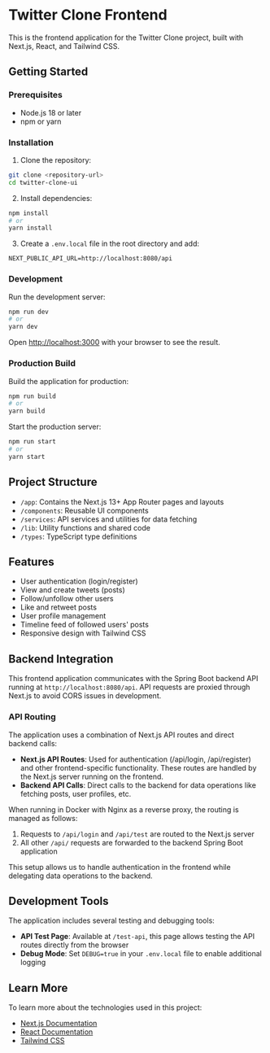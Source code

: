 # Twitter Clone Frontend

This is the frontend application for the Twitter Clone project, built with Next.js, React, and Tailwind CSS.

## Getting Started

### Prerequisites

- Node.js 18 or later
- npm or yarn

### Installation

1. Clone the repository:
```bash
git clone <repository-url>
cd twitter-clone-ui
```

2. Install dependencies:
```bash
npm install
# or
yarn install
```

3. Create a `.env.local` file in the root directory and add:
```
NEXT_PUBLIC_API_URL=http://localhost:8080/api
```

### Development

Run the development server:

```bash
npm run dev
# or
yarn dev
```

Open [http://localhost:3000](http://localhost:3000) with your browser to see the result.

### Production Build

Build the application for production:

```bash
npm run build
# or
yarn build
```

Start the production server:

```bash
npm run start
# or
yarn start
```

## Project Structure

- `/app`: Contains the Next.js 13+ App Router pages and layouts
- `/components`: Reusable UI components
- `/services`: API services and utilities for data fetching
- `/lib`: Utility functions and shared code
- `/types`: TypeScript type definitions

## Features

- User authentication (login/register)
- View and create tweets (posts)
- Follow/unfollow other users
- Like and retweet posts
- User profile management
- Timeline feed of followed users' posts
- Responsive design with Tailwind CSS

## Backend Integration

This frontend application communicates with the Spring Boot backend API running at `http://localhost:8080/api`. 
API requests are proxied through Next.js to avoid CORS issues in development.

### API Routing

The application uses a combination of Next.js API routes and direct backend calls:

- **Next.js API Routes**: Used for authentication (/api/login, /api/register) and other frontend-specific functionality. These routes are handled by the Next.js server running on the frontend.
- **Backend API Calls**: Direct calls to the backend for data operations like fetching posts, user profiles, etc.

When running in Docker with Nginx as a reverse proxy, the routing is managed as follows:

1. Requests to `/api/login` and `/api/test` are routed to the Next.js server
2. All other `/api/` requests are forwarded to the backend Spring Boot application

This setup allows us to handle authentication in the frontend while delegating data operations to the backend.

## Development Tools

The application includes several testing and debugging tools:

- **API Test Page**: Available at `/test-api`, this page allows testing the API routes directly from the browser
- **Debug Mode**: Set `DEBUG=true` in your `.env.local` file to enable additional logging

## Learn More

To learn more about the technologies used in this project:

- [Next.js Documentation](https://nextjs.org/docs)
- [React Documentation](https://react.dev/)
- [Tailwind CSS](https://tailwindcss.com/docs) 